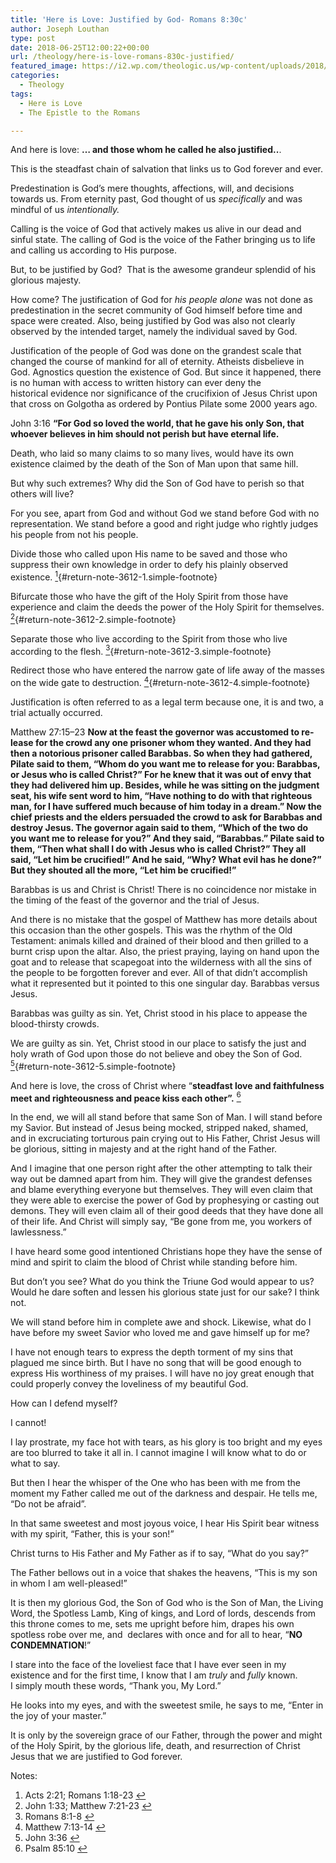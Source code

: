 ```yaml
---
title: 'Here is Love: Justified by God- Romans 8:30c'
author: Joseph Louthan
type: post
date: 2018-06-25T12:00:22+00:00
url: /theology/here-is-love-romans-830c-justified/
featured_image: https://i2.wp.com/theologic.us/wp-content/uploads/2018/06/B4jUH2gIIAAbajV.jpg?resize=710%2C299
categories:
  - Theology
tags:
  - Here is Love
  - The Epistle to the Romans

---
```

And here is love: **&#8230; and those whom he called he also justified..**.

This is the steadfast chain of salvation that links us to God forever and ever.

Predestination is God&#8217;s mere thoughts, affections, will, and decisions towards us. From eternity past, God thought of us _specifically_ and was mindful of us _intentionally._

Calling is the voice of God that actively makes us alive in our dead and sinful state. The calling of God is the voice of the Father bringing us to life and calling us according to His purpose.

But, to be justified by God?  That is the awesome grandeur splendid of his glorious majesty.

How come? The justification of God for _his people alone_ was not done as predestination in the secret community of God himself before time and space were created. Also, being justified by God was also not clearly observed by the intended target, namely the individual saved by God.

Justification of the people of God was done on the grandest scale that changed the course of mankind for all of eternity. Atheists disbelieve in God. Agnostics question the existence of God. But since it happened, there is no human with access to written history can ever deny the historical evidence nor significance of the crucifixion of Jesus Christ upon that cross on Golgotha as ordered by Pontius Pilate some 2000 years ago.

John 3:16 **“For God so loved the world, that he gave his only Son, that whoever believes in him should not perish but have eternal life.**

Death, who laid so many claims to so many lives, would have its own existence claimed by the death of the Son of Man upon that same hill.

But why such extremes? Why did the Son of God have to perish so that others will live?

For you see, apart from God and without God we stand before God with no representation. We stand before a good and right judge who rightly judges his people from not his people.

Divide those who called upon His name to be saved and those who suppress their own knowledge in order to defy his plainly observed existence. [<sup>1</sup>][1]{#return-note-3612-1.simple-footnote}

Bifurcate those who have the gift of the Holy Spirit from those have experience and claim the deeds the power of the Holy Spirit for themselves. [<sup>2</sup>][2]{#return-note-3612-2.simple-footnote}

Separate those who live according to the Spirit from those who live according to the flesh. [<sup>3</sup>][3]{#return-note-3612-3.simple-footnote}

Redirect those who have entered the narrow gate of life away of the masses on the wide gate to destruction. [<sup>4</sup>][4]{#return-note-3612-4.simple-footnote}

Justification is often referred to as a legal term because one, it is and two, a trial actually occurred.

<span lang="en-US">Matthew 27:15–23</span> **<span lang="en-US">Now at the feast the governor was accustomed to release for the crowd any one prisoner whom they wanted. </span> <span lang="en-US">And they had then a notorious prisoner called Barabbas. </span> <span lang="en-US">So when they had gathered, Pilate said to them, “Whom do you want me to release for you: Barabbas, or Jesus who is called Christ?” </span> <span lang="en-US">For he knew that it was out of envy that they had delivered him up. </span> <span lang="en-US">Besides, while he was sitting on the judgment seat, his wife sent word to him, “Have nothing to do with that righteous man, for I have suffered much because of him today in a dream.” </span> <span lang="en-US">Now the chief priests and the elders persuaded the crowd to ask for Barabbas and destroy Jesus. </span> <span lang="en-US">The governor again said to them, “Which of the two do you want me to release for you?” And they said, “Barabbas.” </span> <span lang="en-US">Pilate said to them, “Then what shall I do with Jesus who is called Christ?” They all said, “Let him be crucified!” </span> <span lang="en-US">And he said, “Why? What evil has he done?” But they shouted all the more, “Let him be crucified!”</span>**

Barabbas is us and Christ is Christ! There is no coincidence nor mistake in the timing of the feast of the governor and the trial of Jesus.

And there is no mistake that the gospel of Matthew has more details about this occasion than the other gospels. This was the rhythm of the Old Testament: animals killed and drained of their blood and then grilled to a burnt crisp upon the altar. Also, the priest praying, laying on hand upon the goat and to release that scapegoat into the wilderness with all the sins of the people to be forgotten forever and ever. All of that didn&#8217;t accomplish what it represented but it pointed to this one singular day. Barabbas versus Jesus.

Barabbas was guilty as sin. Yet, Christ stood in his place to appease the blood-thirsty crowds.

We are guilty as sin. Yet, Christ stood in our place to satisfy the just and holy wrath of God upon those do not believe and obey the Son of God. [<sup>5</sup>][5]{#return-note-3612-5.simple-footnote}

And here is love, the cross of Christ where &#8220;**<span lang="en-US">steadfast love and faithfulness meet and righteousness and peace kiss each other&#8221;.</span>** <span lang="en-US"><a class="simple-footnote" title="Psalm 85:10" id="return-note-3612-6" href="#note-3612-6"><sup>6</sup></a></span>

In the end, we will all stand before that same Son of Man. I will stand before my Savior. But instead of Jesus being mocked, stripped naked, shamed, and in excruciating torturous pain crying out to His Father, Christ Jesus will be glorious, sitting in majesty and at the right hand of the Father.

And I imagine that one person right after the other attempting to talk their way out be damned apart from him. They will give the grandest defenses and blame everything everyone but themselves. They will even claim that they were able to exercise the power of God by prophesying or casting out demons. They will even claim all of their good deeds that they have done all of their life. And Christ will simply say, &#8220;Be gone from me, you workers of lawlessness.&#8221;

I have heard some good intentioned Christians hope they have the sense of mind and spirit to claim the blood of Christ while standing before him.

But don&#8217;t you see? What do you think the Triune God would appear to us? Would he dare soften and lessen his glorious state just for our sake? I think not.

We will stand before him in complete awe and shock. Likewise, what do I have before my sweet Savior who loved me and gave himself up for me?

I have not enough tears to express the depth torment of my sins that plagued me since birth. But I have no song that will be good enough to express His worthiness of my praises. I will have no joy great enough that could properly convey the loveliness of my beautiful God.

How can I defend myself?

I cannot!

I lay prostrate, my face hot with tears, as his glory is too bright and my eyes are too blurred to take it all in. I cannot imagine I will know what to do or what to say.

But then I hear the whisper of the One who has been with me from the moment my Father called me out of the darkness and despair. He tells me, &#8220;Do not be afraid&#8221;.

In that same sweetest and most joyous voice, I hear His Spirit bear witness with my spirit, &#8220;Father, this is your son!&#8221;

Christ turns to His Father and My Father as if to say, &#8220;What do you say?&#8221;

The Father bellows out in a voice that shakes the heavens, &#8220;This is my son in whom I am well-pleased!&#8221;

It is then my glorious God, the Son of God who is the Son of Man, the Living Word, the Spotless Lamb, King of kings, and Lord of lords, descends from this throne comes to me, sets me upright before him, drapes his own spotless robe over me, and  declares with once and for all to hear, &#8220;**NO CONDEMNATION**!&#8221;

I stare into the face of the loveliest face that I have ever seen in my existence and for the first time, I know that I am _truly_ and _fully_ known. I simply mouth these words, &#8220;Thank you, My Lord.&#8221;

He looks into my eyes, and with the sweetest smile, he says to me, &#8220;Enter in the joy of your master.&#8221;

It is only by the sovereign grace of our Father, through the power and might of the Holy Spirit, by the glorious life, death, and resurrection of Christ Jesus that we are justified to God forever.

<div class="simple-footnotes">
  <p class="notes">
    Notes:
  </p>
  
  <ol>
    <li id="note-3612-1">
      Acts 2:21; Romans 1:18-23 <a href="#return-note-3612-1">&#8617;</a>
    </li>
    <li id="note-3612-2">
      John 1:33; Matthew 7:21-23 <a href="#return-note-3612-2">&#8617;</a>
    </li>
    <li id="note-3612-3">
      Romans 8:1-8 <a href="#return-note-3612-3">&#8617;</a>
    </li>
    <li id="note-3612-4">
      Matthew 7:13-14 <a href="#return-note-3612-4">&#8617;</a>
    </li>
    <li id="note-3612-5">
      John 3:36 <a href="#return-note-3612-5">&#8617;</a>
    </li>
    <li id="note-3612-6">
      Psalm 85:10 <a href="#return-note-3612-6">&#8617;</a>
    </li>
  </ol>
</div>

 [1]: #note-3612-1 "Acts 2:21; Romans 1:18-23"
 [2]: #note-3612-2 "John 1:33; Matthew 7:21-23"
 [3]: #note-3612-3 "Romans 8:1-8"
 [4]: #note-3612-4 "Matthew 7:13-14"
 [5]: #note-3612-5 "John 3:36"